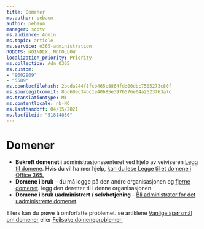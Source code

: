 ```yaml
---
title: Domener
ms.author: pebaum
author: pebaum
manager: scotv
ms.audience: Admin
ms.topic: article
ms.service: o365-administration
ROBOTS: NOINDEX, NOFOLLOW
localization_priority: Priority
ms.collection: Adm_O365
ms.custom:
- "9002909"
- "5589"
ms.openlocfilehash: 2bcda244f8fcb465c8864fdd00dbc7505273c80f
ms.sourcegitcommit: 8bc60ec34bc1e40685e3976576e04a2623f63a7c
ms.translationtype: MT
ms.contentlocale: nb-NO
ms.lasthandoff: 04/15/2021
ms.locfileid: "51814850"
---
```

# <a name="domains"></a>Domener

- **Bekreft domenet i** administrasjonssenteret ved hjelp av veiviseren [Legg til domene](https://admin.microsoft.com/Adminportal#/Domains/Wizard). Hvis du vil ha mer hjelp, [kan du lese Legge til et domene i Office 365.](https://docs.microsoft.com/microsoft-365/admin/setup/add-domain?view=o365-worldwide)
- **Domene i bruk** – du må logge på den andre organisasjonen og [fjerne domenet](https://docs.microsoft.com/microsoft-365/admin/get-help-with-domains/remove-a-domain?view=o365-worldwide). legg den deretter til i denne organisasjonen.
- **Domene i bruk uadministrert / selvbetjening**  -  [Bli administrator for det uadministrerte domenet](https://docs.microsoft.com/azure/active-directory/users-groups-roles/domains-admin-takeover).

Ellers kan du prøve å omforfatte problemet. se artiklene [Vanlige spørsmål om domener](https://docs.microsoft.com/microsoft-365/admin/setup/domains-faq?view=o365-worldwide) eller [Feilsøke domeneproblemer.](https://docs.microsoft.com/microsoft-365/admin/get-help-with-domains/find-and-fix-issues?view=o365-worldwide)
